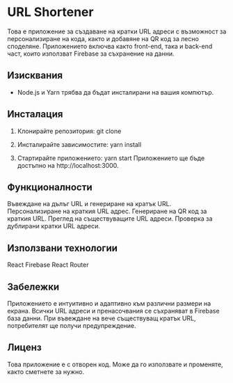 # URL Shortener

Това е приложение за създаване на кратки URL адреси с възможност за персонализиране на кода, както и добавяне на QR код за лесно споделяне. Приложението включва както front-end, така и back-end част, които използват Firebase за съхранение на данни.


## Изисквания

- Node.js и Yarn трябва да бъдат инсталирани на вашия компютър.


## Инсталация

1. Клонирайте репозитория:
   git clone <URL>
   
2. Инсталирайте зависимостите:
   yarn install

3. Стартирайте приложението:
   yarn start
   Приложението ще бъде достъпно на http://localhost:3000.


## Функционалности

Въвеждане на дълъг URL и генериране на кратък URL.
Персонализиране на краткия URL адрес.
Генериране на QR код за краткия URL.
Преглед на съществуващите URL адреси.
Проверка за дублирани кратки URL адреси.


## Използвани технологии

React
Firebase
React Router


## Забележки

Приложението е интуитивно и адаптивно към различни размери на екрана.
Всички URL адреси и пренасочвания се съхраняват в Firebase база данни.
При въвеждане на вече съществуващ кратък URL, потребителят ще получи предупреждение.


## Лиценз

Това приложение е с отворен код. Може да го използвате и променяте, както сметнете за нужно.
